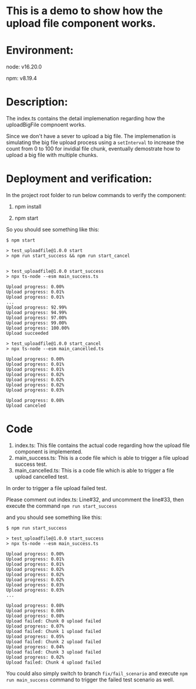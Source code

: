 # This is a demo to show how the upload file component works.

# Environment:
node: v16.20.0

npm: v8.19.4

# Description:

The index.ts contains the detail implemenation regarding how the uploadBigFile compnoent works.

Since we don't have a sever to upload a big file. The implemenation is simulating the big file upload process using a `setInterval` to increase the count from 0 to 100 for invidial file chunk, eventually demostrate how to upload a big file with multiple chunks.

# Deployment and verification:

In the project root folder to run below commands to verify the component:

1. npm install

2. npm start

So you should see something like this: 

```
$ npm start

> test_uploadfile@1.0.0 start
> npm run start_success && npm run start_cancel


> test_uploadfile@1.0.0 start_success
> npx ts-node --esm main_success.ts

Upload progress: 0.00%
Upload progress: 0.01%
Upload progress: 0.01%
...
Upload progress: 92.99%
Upload progress: 94.99%
Upload progress: 97.00%
Upload progress: 99.00%
Upload progress: 100.00%
Upload succeeded

> test_uploadfile@1.0.0 start_cancel
> npx ts-node --esm main_cancelled.ts

Upload progress: 0.00%
Upload progress: 0.01%
Upload progress: 0.01%
Upload progress: 0.02%
Upload progress: 0.02%
Upload progress: 0.02%
Upload progress: 0.03%

Upload progress: 0.08%
Upload canceled
```

# Code

1. index.ts: This file contains the actual code regarding how the upload file component is implemented.
2. main_success.ts: This is a code file which is able to trigger a file upload success test.
3. main_cancelled.ts: This is a code file which is able to trigger a file upload cancelled test.


In order to trigger a file upload failed test.

Please comment out index.ts: Line#32, and uncomment the line#33, then execute the command `npm run start_success`

and you should see something like this:

```
$ npm run start_success

> test_uploadfile@1.0.0 start_success
> npx ts-node --esm main_success.ts

Upload progress: 0.00%
Upload progress: 0.01%
Upload progress: 0.01%
Upload progress: 0.02%
Upload progress: 0.02%
Upload progress: 0.02%
Upload progress: 0.03%
Upload progress: 0.03%
...

Upload progress: 0.08%
Upload progress: 0.08%
Upload progress: 0.08%
Upload failed: Chunk 0 upload failed
Upload progress: 0.07%
Upload failed: Chunk 1 upload failed
Upload progress: 0.05%
Upload failed: Chunk 2 upload failed
Upload progress: 0.04%
Upload failed: Chunk 3 upload failed
Upload progress: 0.02%
Upload failed: Chunk 4 upload failed

```

You could also simply switch to branch `fix/fail_scenario` and execute `npm run main_success` command to trigger the failed test scenario as well.

